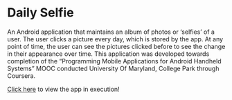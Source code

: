 Daily Selfie
=====

An Android application that maintains an album of photos or ‘selfies’ of a user. The user clicks a picture every day, which is stored by the app. At any point of time, the user can see the pictures clicked before to see the change in their appearance over time. This application was developed towards completion of the “Programming Mobile Applications for Android Handheld Systems” MOOC conducted University Of Maryland, College Park through Coursera.

[Click here](https://www.youtube.com/watch?v=yvHZFalniX8) to view the app in execution!

